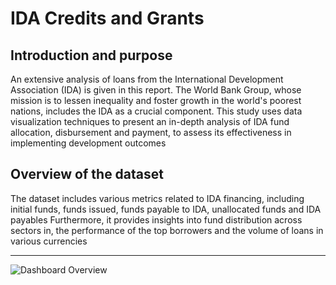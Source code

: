 # IDA Credits and Grants
**Introduction and purpose**
--

An extensive analysis of loans from the International Development Association (IDA) is given in this report. The World Bank Group, whose mission is to lessen inequality and foster growth in the world's poorest nations, includes the IDA as a crucial component. This study uses data visualization techniques to present an in-depth analysis of IDA fund allocation, disbursement and payment, to assess its effectiveness in implementing development outcomes

**Overview of the dataset**
--

The dataset includes various metrics related to IDA financing, including initial funds, funds issued, funds payable to IDA, unallocated funds and IDA payables Furthermore, it provides insights into fund distribution across sectors in, the performance of the top borrowers and the volume of loans in various currencies

---

![Dashboard Overview](https://drive.google.com/uc?export=view&id=1CoU28pihigfcNjvqyyLM_FAc0GjPFkSN)



